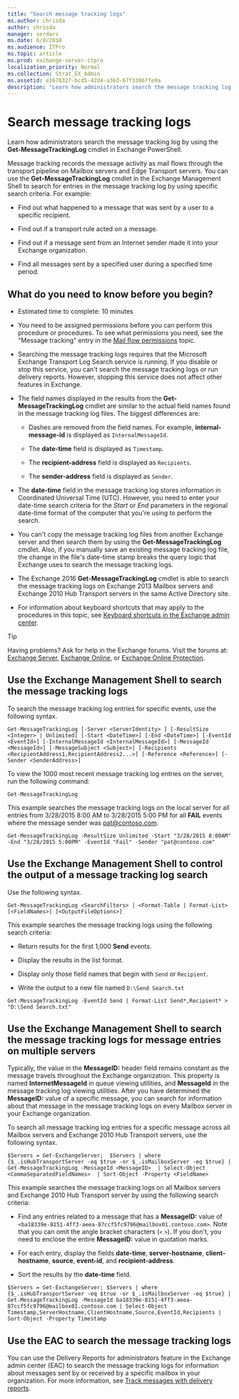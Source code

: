 ```yaml
---
title: "Search message tracking logs"
ms.author: chrisda
author: chrisda
manager: serdars
ms.date: 6/8/2018
ms.audience: ITPro
ms.topic: article
ms.prod: exchange-server-itpro
localization_priority: Normal
ms.collection: Strat_EX_Admin
ms.assetid: e1678327-bcd5-42d4-a363-67f33067fe9a
description: "Learn how administrators search the message tracking log by using the Get-MessageTrackingLog cmdlet in Exchange PowerShell."
---
```


# Search message tracking logs

Learn how administrators search the message tracking log by using the **Get-MessageTrackingLog** cmdlet in Exchange PowerShell.
  
Message tracking records the message activity as mail flows through the transport pipeline on Mailbox servers and Edge Transport servers. You can use the **Get-MessageTrackingLog** cmdlet in the Exchange Management Shell to search for entries in the message tracking log by using specific search criteria. For example: 
  
- Find out what happened to a message that was sent by a user to a specific recipient.
    
- Find out if a transport rule acted on a message.
    
- Find out if a message sent from an Internet sender made it into your Exchange organization.
    
- Find all messages sent by a specified user during a specified time period.
    
## What do you need to know before you begin?

- Estimated time to complete: 10 minutes
    
- You need to be assigned permissions before you can perform this procedure or procedures. To see what permissions you need, see the "Message tracking" entry in the [Mail flow permissions](../../permissions/feature-permissions/mail-flow-permissions.md) topic.
    
- Searching the message tracking logs requires that the Microsoft Exchange Transport Log Search service is running. If you disable or stop this service, you can't search the message tracking logs or run delivery reports. However, stopping this service does not affect other features in Exchange.
    
- The field names displayed in the results from the **Get-MessageTrackingLog** cmdlet are similar to the actual field names found in the message tracking log files. The biggest differences are: 
    
  - Dashes are removed from the field names. For example, **internal-message-id** is displayed as `InternalMessageId`.
    
  - The **date-time** field is displayed as `Timestamp`.
    
  - The **recipient-address** field is displayed as `Recipients`.
    
  - The **sender-address** field is displayed as `Sender`.
    
- The **date-time** field in the message tracking log stores information in Coordinated Universal Time (UTC). However, you need to enter your date-time search criteria for the _Start_ or _End_ parameters in the regional date-time format of the computer that you're using to perform the search.
    
- You can't copy the message tracking log files from another Exchange server and then search them by using the **Get-MessageTrackingLog** cmdlet. Also, if you manually save an existing message tracking log file, the change in the file's date-time stamp breaks the query logic that Exchange uses to search the message tracking logs.
    
- The Exchange 2016 **Get-MessageTrackingLog** cmdlet is able to search the message tracking logs on Exchange 2013 Mailbox servers and Exchange 2010 Hub Transport servers in the same Active Directory site.
    
- For information about keyboard shortcuts that may apply to the procedures in this topic, see [Keyboard shortcuts in the Exchange admin center](../../about-documentation/exchange-admin-center-keyboard-shortcuts.md).
    
> [!TIP]
> Having problems? Ask for help in the Exchange forums. Visit the forums at: [Exchange Server](https://go.microsoft.com/fwlink/p/?linkId=60612), [Exchange Online](https://go.microsoft.com/fwlink/p/?linkId=267542), or [Exchange Online Protection](https://go.microsoft.com/fwlink/p/?linkId=285351).
  
## Use the Exchange Management Shell to search the message tracking logs

To search the message tracking log entries for specific events, use the following syntax.
  
```
Get-MessageTrackingLog [-Server <ServerIdentity> ] [-ResultSize <Integer> | Unlimited] [-Start <DateTime>] [-End <DateTime>] [-EventId <EventId>] [-InternalMessageId <InternalMessageId>] [-MessageId <MessageId>] [-MessageSubject <Subject>] [-Recipients <RecipientAddress1,RecipientAddress2...>] [-Reference <Reference>] [-Sender <SenderAddress>]
```

To view the 1000 most recent message tracking log entries on the server, run the following command:
  
```
Get-MessageTrackingLog
```

This example searches the message tracking logs on the local server for all entries from 3/28/2015 8:00 AM to 3/28/2015 5:00 PM for all **FAIL** events where the message sender was pat@contoso.com.
  
```
Get-MessageTrackingLog -ResultSize Unlimited -Start "3/28/2015 8:00AM" -End "3/28/2015 5:00PM" -EventId "Fail" -Sender "pat@contoso.com"
```

## Use the Exchange Management Shell to control the output of a message tracking log search

Use the following syntax.
  
```
Get-MessageTrackingLog <SearchFilters> | <Format-Table | Format-List> [<FieldNames>] [<OutputFileOptions>]
```

This example searches the message tracking logs using the following search criteria:
  
- Return results for the first 1,000 **Send** events.
    
- Display the results in the list format.
    
- Display only those field names that begin with `Send` or `Recipient`.
    
- Write the output to a new file named `D:\Send Search.txt`
    
```
Get-MessageTrackingLog -EventId Send | Format-List Send*,Recipient* > "D:\Send Search.txt"
```

## Use the Exchange Management Shell to search the message tracking logs for message entries on multiple servers

Typically, the value in the **MessageID:** header field remains constant as the message travels throughout the Exchange organization. This property is named **InternetMessageId** in queue viewing utilities, and **MessageId** in the message tracking log viewing utilities. After you have determined the **MessageID:** value of a specific message, you can search for information about that message in the message tracking logs on every Mailbox server in your Exchange organization.
  
To search all message tracking log entries for a specific message across all Mailbox servers and Exchange 2010 Hub Transport servers, use the following syntax.
  
```
$Servers = Get-ExchangeServer;  $Servers | where {$_.isHubTransportServer -eq $true -or $_.isMailboxServer -eq $true} | Get-MessageTrackingLog -MessageId <MessageID>  | Select-Object <CommaSeparatedFieldNames>  | Sort-Object -Property <FieldName>
```

This example searches the message tracking logs on all Mailbox servers and Exchange 2010 Hub Transport server by using the following search criteria:
  
- Find any entries related to a message that has a **MessageID:** value of `<ba18339e-8151-4ff3-aeea-87ccf5fc9796@mailbox01.contoso.com>`. Note that you can omit the angle bracket characters (`<` `>`). If you don't, you need to enclose the entire **MessageID:** value in quotation marks.
    
- For each entry, display the fields **date-time**, **server-hostname**, **client-hostname**, **source**, **event-id**, and **recipient-address**.
    
- Sort the results by the **date-time** field.
    
```
$Servers = Get-ExchangeServer; $Servers | where {$_.isHubTransportServer -eq $true -or $_.isMailboxServer -eq $true} | Get-MessageTrackingLog -MessageId ba18339e-8151-4ff3-aeea-87ccf5fc9796@mailbox01.contoso.com | Select-Object Timestamp,ServerHostname,ClientHostname,Source,EventId,Recipients | Sort-Object -Property Timestamp
```

## Use the EAC to search the message tracking logs

You can use the Delivery Reports for administrators feature in the Exchange admin center (EAC) to search the message tracking logs for information about messages sent by or received by a specific mailbox in your organization. For more information, see [Track messages with delivery reports](track-messages-with-delivery-reports.md).
  

